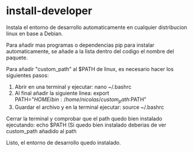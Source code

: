 # install-developer
Instala el entorno de desarrollo automaticamente en cualquier distribucion linux en base a Debian.

Para añadir mas programas o dependencias pip para instalar automaticamente, se añade a la lista dentro del codigo el nombre del paquete.




Para añadir "custom_path" al $PATH de linux, es necesario hacer los siguientes pasos:

1. Abrir en una terminal y ejecutar: nano ~/.bashrc
2. Al final añadir la siguiente linea: export PATH="$HOME/bin:/home/nicolas/custom_path:$PATH"
3. Guardar el archivo y en la terminal ejecutar: source ~/.bashrc

Cerrar la terminal y comprobar que el path quedo bien instalado ejecutando: echo $PATH (Si quedo bien instalado deberias de ver custom_path añadido al path

Listo, el entorno de desarrollo quedo instalado.


